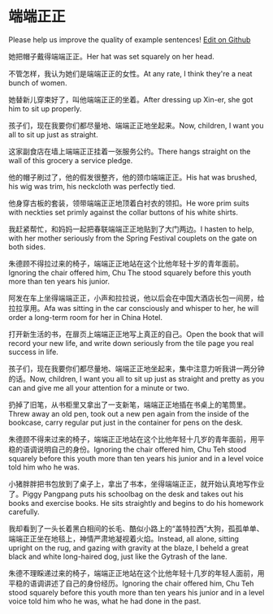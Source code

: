 # 端端正正

Please help us improve the quality of example sentences! [Edit on Github](https://github.com/jiyushe/jiyu-example-sentence-source/blob/main/chinese/duanduanzhengzheng.md)

<p><span class="chinese">她把帽子戴得端端正正。</span><span class="english">Her hat was set squarely on her head.</span></p>

<p><span class="chinese">不管怎样，我认为她们是端端正正的女性。</span><span class="english">At any rate, I think they're a neat bunch of women.</span></p>

<p><span class="chinese">她替新儿穿束好了，叫他端端正正的坐着。</span><span class="english">After dressing up Xin-er, she got him to sit up properly.</span></p>

<p><span class="chinese">孩子们，现在我要你们都尽量地、端端正正地坐起来。</span><span class="english">Now, children, I want you all to sit up just as straight.</span></p>

<p><span class="chinese">这家副食店在墙上端端正正挂着一张服务公约。</span><span class="english">There hangs straight on the wall of this grocery a service pledge.</span></p>

<p><span class="chinese">他的帽子刷过了，他的假发很整齐，他的颈巾端端正正。</span><span class="english">His hat was brushed, his wig was trim, his neckcloth was perfectly tied.</span></p>

<p><span class="chinese">他身穿古板的套装，领带端端正正地顶着白衬衣的领扣。</span><span class="english">He wore prim suits with neckties set primly against the collar buttons of his white shirts.</span></p>

<p><span class="chinese">我赶紧帮忙，和妈妈一起把春联端端正正地贴到了大门两边。</span><span class="english">I hasten to help, with her mother seriously from the Spring Festival couplets on the gate on both sides.</span></p>

<p><span class="chinese">朱德顾不得拉过来的椅子，端端正正地站在这个比他年轻十岁的青年面前。</span><span class="english">Ignoring the chair offered him, Chu The stood squarely before this youth more than ten years his junior.</span></p>

<p><span class="chinese">阿发在车上坐得端端正正，小声和拉拉说，他以后会在中国大酒店长包一间房，给拉拉享用。</span><span class="english">Afa was sitting in the car consciously and whisper to her, he will order a long-term room for her in China Hotel.</span></p>

<p><span class="chinese">打开新生活的书，在扉页上端端正正地写上真正的自己。</span><span class="english">Open the book that will record your new life, and write down seriously from the tile page you real success in life.</span></p>

<p><span class="chinese">孩子们，现在我要你们都尽量地、端端正正地坐起来，集中注意力听我讲一两分钟的话。</span><span class="english">Now, children, I want you all to sit up just as straight and pretty as you can and give me all your attention for a minute or two.</span></p>

<p><span class="chinese">扔掉了旧笔，从书柜里又拿出了一支新笔，端端正正地插在书桌上的笔筒里。</span><span class="english">Threw away an old pen, took out a new pen again from the inside of the bookcase, carry regular put just in the container for pens on the desk.</span></p>

<p><span class="chinese">朱德顾不得来过来的椅子，端端正正地站在这个比他年轻十几岁的青年面前，用平稳的语调说明自己的身份。</span><span class="english">Ignoring the chair offered him, Chu Teh stood squarely before this youth more than ten years his junior and in a level voice told him who he was.</span></p>

<p><span class="chinese">小猪胖胖把书包放到了桌子上，拿出了书本，坐得端端正正，就开始认真地写作业了。</span><span class="english">Piggy Pangpang puts his schoolbag on the desk and takes out his books and exercise books. He sits straightly and begins to do his homework carefully.</span></p>

<p><span class="chinese">我却看到了一头长着黑白相间的长毛、酷似小路上的“盖特拉西”大狗，孤孤单单、端端正正坐在地毯上，神情严肃地凝视着火焰。</span><span class="english">Instead, all alone, sitting upright on the rug, and gazing with gravity at the blaze, I beheld a great black and white long-haired dog, just like the Gytrash of the lane.</span></p>

<p><span class="chinese">朱德不理睬递过来的椅子，端端正正地站在这个比他年轻十几岁的年轻人面前，用平稳的语调讲述了自己的身份经历。</span><span class="english">Ignoring the chair offered him, Chu Teh stood squarely before this youth more than ten years his junior and in a level voice told him who he was, what he had done in the past.</span></p>

